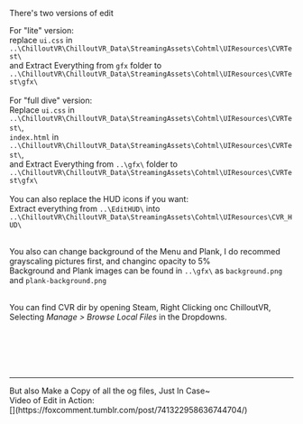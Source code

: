 There's two versions of edit<br>

For "lite" version:<br>
replace `ui.css` in `..\ChilloutVR\ChilloutVR_Data\StreamingAssets\Cohtml\UIResources\CVRTest\`<br>
and Extract Everything from `gfx` folder to `..\ChilloutVR\ChilloutVR_Data\StreamingAssets\Cohtml\UIResources\CVRTest\gfx\`<br>
<br>
For "full dive" version:<br>
Replace `ui.css` in `..\ChilloutVR\ChilloutVR_Data\StreamingAssets\Cohtml\UIResources\CVRTest\`,<br>
`index.html` in `..\ChilloutVR\ChilloutVR_Data\StreamingAssets\Cohtml\UIResources\CVRTest\`,<br>
and Extract Everything from `..\gfx\` folder to `..\ChilloutVR\ChilloutVR_Data\StreamingAssets\Cohtml\UIResources\CVRTest\gfx\`<br>
<br>
You can also replace the HUD icons if you want:<br>
Extract everything from `..\EditHUD\` into `..\ChilloutVR\ChilloutVR_Data\StreamingAssets\Cohtml\UIResources\CVR_HUD\`<br>
<br>

You also can change background of the Menu and Plank, I do recommed grayscaling pictures first, and changinc opacity to 5%<br>
Background and Plank images can be found in `..\gfx\`  as  `background.png`  and  `plank-background.png`
<br>
<br>

You can find CVR dir by opening Steam, Right Clicking onc ChilloutVR, Selecting   *Manage > Browse Local Files*   in the Dropdowns.<br>
<br>
<br>
<br>
<br><br>
<hr>
But also Make a Copy of all the og files, Just In Case~
<br>
Video of Edit in Action:<br>
[](https://foxcomment.tumblr.com/post/741322958636744704/)
